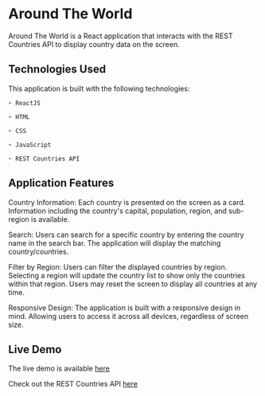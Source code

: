# Around The World

Around The World is a React application that interacts with the REST Countries API to display country data on the screen.


## Technologies Used

This application is built with the following technologies:

    ➣ ReactJS

    ➣ HTML

    ➣ CSS

    ➣ JavaScript

    ➣ REST Countries API
    
    
## Application Features

Country Information: Each country is presented on the screen as a card. Information including the country's capital, population, region, and sub-region is available. 

Search: Users can search for a specific country by entering the country name in the search bar. The application will display the matching country/countries.

Filter by Region: Users can filter the displayed countries by region. Selecting a region will update the country list to show only the countries within that region. Users may reset the screen to display all countries at any time. 

Responsive Design: The application is built with a responsive design in mind. Allowing users to access it across all devices, regardless of screen size. 

## Live Demo

The live demo is available [here](https://aroundtheworld8.netlify.app/)

Check out the REST Countries API [here](https://restcountries.com/)
